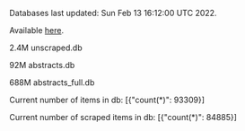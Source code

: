 Databases last updated: Sun Feb 13 16:12:00 UTC 2022. 

Available [here](https://github.com/cbeauhilton/ash-db/releases).

2.4M	unscraped.db

92M	abstracts.db

688M	abstracts_full.db

Current number of items in db:
[{"count(*)": 93309}]

Current number of scraped items in db:
[{"count(*)": 84885}]
